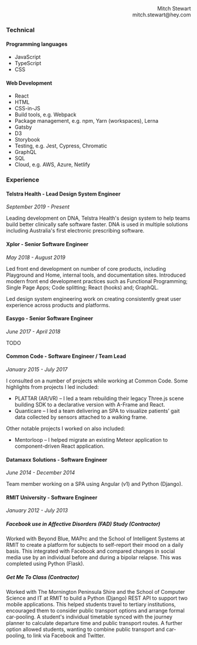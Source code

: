 <p align="right">
  Mitch Stewart
  <br />
  mitch.stewart@hey.com
</p>

### Technical
#### Programming languages
+ JavaScript
+ TypeScript
+ CSS

#### Web Development
+ React
+ HTML
+ CSS-in-JS
+ Build tools, e.g. Webpack
+ Package management, e.g. npm, Yarn (workspaces), Lerna
+ Gatsby
+ D3
+ Storybook
+ Testing, e.g. Jest, Cypress, Chromatic
+ GraphQL
+ SQL
+ Cloud, e.g. AWS, Azure, Netlify

### Experience

#### Telstra Health - Lead Design System Engineer
*September 2019 - Present*
<p>Leading development on DNA, Telstra Health's design system to help teams build better clinically safe software faster. DNA is used in multiple solutions including Australia's first electronic prescribing software.</p>

#### Xplor - Senior Software Engineer
*May 2018 - August 2019*
<p>Led front end development on number of core products, including Playground and Home, internal tools, and documentation sites. Introduced modern front end development practices such as Functional Programming; Single Page Apps; Code splitting; React (hooks) and; GraphQL.</p>
<p>Led design system engineering work on creating consistently great user experience across products and platforms.</p>

#### Easygo - Senior Software Engineer
*June 2017 - April 2018*

TODO

#### Common Code - Software Engineer / Team Lead
*January 2015 - July 2017*

<p>I consulted on a number of projects while working at Common Code. Some highlights from projects I led included:</p>

+ PLATTAR (AR/VR) – I led a team rebuilding their legacy Three.js scene building SDK to a declarative version with A-Frame and React.
+ Quanticare – I led a team delivering an SPA to visualize patients’ gait data collected by sensors attached to a walking frame.

<p>Other notable projects I worked on also included:</p>

+ Mentorloop – I helped migrate an existing Meteor application to component-driven React application.

#### Datamaxx Solutions - Software Engineer
*June 2014 - December 2014*

<p>Team member working on a SPA using Angular (v1) and Python (Django).</p>

#### RMIT University - Software Engineer
*January 2012 - July 2013*

##### Facebook use in Affective Disorders (FAD) Study (Contractor)

Worked with Beyond Blue, MAPrc and the School of Intelligent Systems at RMIT to create a platform for subjects to self-report their mood on a daily basis. This integrated with Facebook and compared changes in social media use by an individual before and during a bipolar relapse. This was completed using Python (Flask).

##### Get Me To Class (Contractor)

Worked with The Mornington Peninsula Shire and the School of Computer Science and IT at RMIT to build a Python (Django) REST API to support two mobile applications. This helped students travel to tertiary institutions, encouraged them to consider public transport options and arrange formal car-pooling. A student's individual timetable synced with the journey planner to calculate departure time and public transport routes. A further option allowed students, wanting to combine public transport and car-pooling, to link via Facebook and Twitter.


